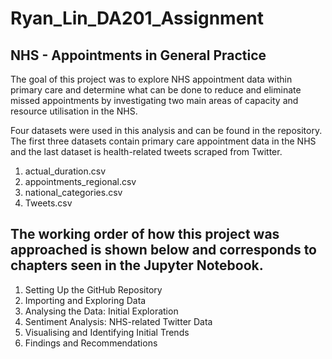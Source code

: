 # Ryan_Lin_DA201_Assignment
## NHS - Appointments in General Practice

The goal of this project was to explore NHS appointment data within primary care and determine what can be done to reduce and eliminate missed appointments by investigating two main areas of capacity and resource utilisation in the NHS.

Four datasets were used in this analysis and can be found in the repository. The first three datasets contain primary care appointment data in the NHS and the last dataset is health-related tweets scraped from Twitter.  
1. actual_duration.csv
2. appointments_regional.csv
3. national_categories.csv
4. Tweets.csv

## The working order of how this project was approached is shown below and corresponds to chapters seen in the Jupyter Notebook.
1. Setting Up the GitHub Repository
2. Importing and Exploring Data
3. Analysing the Data: Initial Exploration
4. Sentiment Analysis: NHS-related Twitter Data
5. Visualising and Identifying Initial Trends
6. Findings and Recommendations
